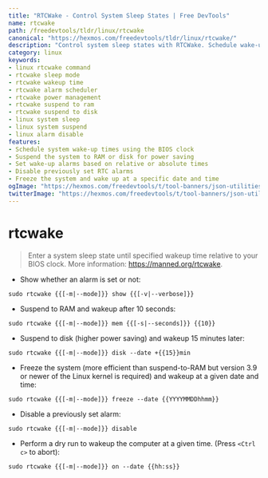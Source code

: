 ```yaml
---
title: "RTCWake - Control System Sleep States | Free DevTools"
name: rtcwake
path: /freedevtools/tldr/linux/rtcwake
canonical: "https://hexmos.com/freedevtools/tldr/linux/rtcwake/"
description: "Control system sleep states with RTCWake. Schedule wake-up times, manage power saving modes, and disable alarms on Linux. Free online tool, no registration required."
category: linux
keywords:
- linux rtcwake command
- rtcwake sleep mode
- rtcwake wakeup time
- rtcwake alarm scheduler
- rtcwake power management
- rtcwake suspend to ram
- rtcwake suspend to disk
- linux system sleep
- linux system suspend
- linux alarm disable
features:
- Schedule system wake-up times using the BIOS clock
- Suspend the system to RAM or disk for power saving
- Set wake-up alarms based on relative or absolute times
- Disable previously set RTC alarms
- Freeze the system and wake up at a specific date and time
ogImage: "https://hexmos.com/freedevtools/t/tool-banners/json-utilities-banner.png"
twitterImage: "https://hexmos.com/freedevtools/t/tool-banners/json-utilities-banner.png"
---
```


# rtcwake

> Enter a system sleep state until specified wakeup time relative to your BIOS clock.
> More information: <https://manned.org/rtcwake>.

- Show whether an alarm is set or not:

`sudo rtcwake {{[-m|--mode]}} show {{[-v|--verbose]}}`

- Suspend to RAM and wakeup after 10 seconds:

`sudo rtcwake {{[-m|--mode]}} mem {{[-s|--seconds]}} {{10}}`

- Suspend to disk (higher power saving) and wakeup 15 minutes later:

`sudo rtcwake {{[-m|--mode]}} disk --date +{{15}}min`

- Freeze the system (more efficient than suspend-to-RAM but version 3.9 or newer of the Linux kernel is required) and wakeup at a given date and time:

`sudo rtcwake {{[-m|--mode]}} freeze --date {{YYYYMMDDhhmm}}`

- Disable a previously set alarm:

`sudo rtcwake {{[-m|--mode]}} disable`

- Perform a dry run to wakeup the computer at a given time. (Press `<Ctrl c>` to abort):

`sudo rtcwake {{[-m|--mode]}} on --date {{hh:ss}}`
